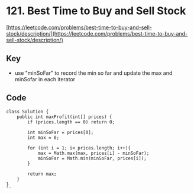 # 121. Best Time to Buy and Sell Stock
[https://leetcode.com/problems/best-time-to-buy-and-sell-stock/description/](https://leetcode.com/problems/best-time-to-buy-and-sell-stock/description/)

## Key
* use "minSoFar" to record the min so far and update the max and minSofar in each iterator

## Code
```
class Solution {
    public int maxProfit(int[] prices) {
        if (prices.length == 0) return 0;
        
        int minSoFar = prices[0];
        int max = 0;
        
        for (int i = 1; i< prices.length; i++){
            max = Math.max(max, prices[i] - minSoFar);
            minSoFar = Math.min(minSoFar, prices[i]);
        }
        
        return max;
    }
}
``
